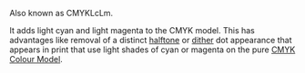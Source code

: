 Also known as CMYKLcLm.

It adds light cyan and light magenta to the CMYK model. This has advantages like removal of a distinct [halftone](Halftones.md) or [dither](dither.md) dot appearance that appears in print that use light shades of cyan or magenta on the pure [CMYK Colour Model](CMYK%20Colour%20Model.md).
